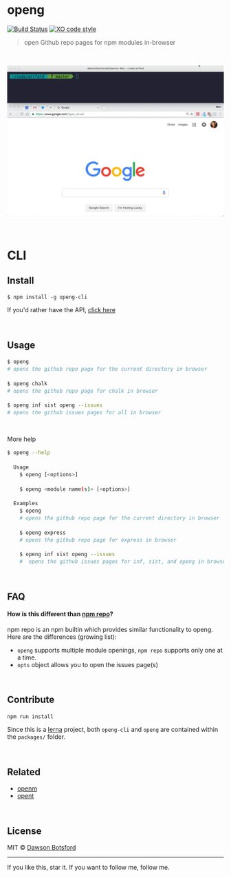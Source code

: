 # openg
[![Build Status](https://travis-ci.org/dawsonbotsford/openg.svg?branch=master)](https://travis-ci.org/dawsonbotsford/openg)
[![XO code style](https://img.shields.io/badge/code_style-XO-5ed9c7.svg)](https://github.com/sindresorhus/xo)

> open Github repo pages for npm modules in-browser

<br>

![demo gif](media/demo.gif)

<br>

# CLI

## Install
```
$ npm install -g openg-cli
```

If you'd rather have the API, [click here](/packages/openg)

<br>

## Usage

```sh
$ openg
# opens the github repo page for the current directory in browser

$ openg chalk
# opens the github repo page for chalk in browser

$ openg inf sist openg --issues
# opens the github issues pages for all in browser
```

<br>

More help
```sh
$ openg --help

  Usage
    $ openg [<options>]

    $ openg <module name(s)> [<options>]

  Examples
    $ openg
    # opens the github repo page for the current directory in browser

    $ openg express
    # opens the github repo page for express in browser

    $ openg inf sist openg --issues
    #  opens the github issues pages for inf, sist, and openg in browser`
```

<br>

## FAQ

#### How is this different than [npm repo](https://docs.npmjs.com/cli/repo)?
npm repo is an npm builtin which provides similar functionality to openg. Here are the differences (growing list):

* `openg` supports multiple module openings, `npm repo` supports only one at a time.
* `opts` object allows you to open the issues page(s)

<br>

## Contribute

```js
npm run install
```

Since this is a [lerna](https://github.com/lerna/lern://github.com/lerna/lerna) project, both `openg-cli` and `openg` are contained within the `packages/` folder.

<br>

## Related
* [openm](https://github.com/dawsonbotsford/openm)
* [opent](https://github.com/dawsonbotsford/opent)

<br>

## License

MIT © [Dawson Botsford](http://dawsonbotsford.com)


---
If you like this, star it. If you want to follow me, follow me.
